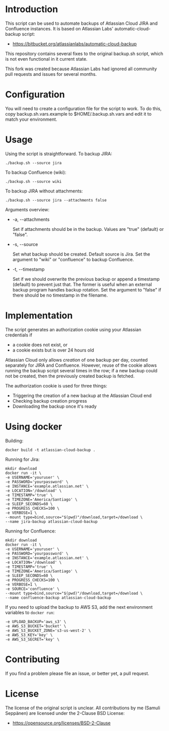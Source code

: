 # Introduction

This script can be used to automate backups of Atlassian Cloud JIRA and
Confluence instances. It is based on Atlassian Labs' automatic-cloud-backup
script:

* https://bitbucket.org/atlassianlabs/automatic-cloud-backup

This repository contains several fixes to the original backup.sh script, which
is not even functional in it current state.

This fork was created because Atlassian Labs had ignored all community pull
requests and issues for several months.

# Configuration

You will need to create a configuration file for the script to work. To do this,
copy backup.sh.vars.example to $HOME/.backup.sh.vars and edit it to match your
environment.

# Usage

Using the script is straightforward. To backup JIRA:

    ./backup.sh --source jira

To backup Confluence (wiki):

    ./backup.sh --source wiki

To backup JIRA without attachments:

    ./backup.sh --source jira --attachments false

Arguments overview:

* -a, --attachments

     Set if attachments should be in the backup. Values are "true" (default) or "false".

* -s, --source

    Set what backup should be created. Default source is Jira. Set the argument to "wiki" or "confluence" to backup Confluence.

* -t, --timestamp

    Set if we should overwrite the previous backup or append a timestamp (default) to prevent just that.
    The former is useful when an external backup program handles backup rotation.
    Set the argument to "false" if there should be no timestamp in the filename.

# Implementation

The script generates an authorization cookie using your Atlassian credentials if

* a cookie does not exist, or
* a cookie exists but is over 24 hours old

Atlassian Cloud only allows _creation_ of one backup per day, counted separately
for JIRA and Confluence. However, reuse of the cookie allows running the backup
script several times in the row; if a new backup could not be created, then the
previously created backup is fetched.

The authorization cookie is used for three things:

* Triggering the creation of a new backup at the Atlassian Cloud end
* Checking backup creation progress
* Downloading the backup once it's ready

# Using docker

Building:
```
docker build -t atlassian-cloud-backup .
```

Running for Jira:
```
mkdir download
docker run -it \
-e USERNAME='youruser' \
-e PASSWORD='yourpassword' \
-e INSTANCE='example.atlassian.net' \
-e LOCATION='/download' \
-e TIMESTAMP='true' \
-e TIMEZONE='America/Santiago' \
-e SLEEP_SECONDS=60 \
-e PROGRESS_CHECKS=100 \
-e VERBOSE=1 \
--mount type=bind,source="$(pwd)"/download,target=/download \
--name jira-backup atlassian-cloud-backup
```

Running for Confluence:
```
mkdir download
docker run -it \
-e USERNAME='youruser' \
-e PASSWORD='yourpassword' \
-e INSTANCE='example.atlassian.net' \
-e LOCATION='/download' \
-e TIMESTAMP='true' \
-e TIMEZONE='America/Santiago' \
-e SLEEP_SECONDS=60 \
-e PROGRESS_CHECKS=100 \
-e VERBOSE=1 \
-e SOURCE='confluence' \
--mount type=bind,source="$(pwd)"/download,target=/download \
--name confluence-backup atlassian-cloud-backup
```

If you need to upload the backup to AWS S3, add the next environment variables to `docker run`:
```
-e UPLOAD_BACKUP='aws_s3' \
-e AWS_S3_BUCKET='bucket' \
-e AWS_S3_BUCKET_ZONE='s3-us-west-2' \
-e AWS_S3_KEY='key' \
-e AWS_S3_SECRET='key' \
```

# Contributing

If you find a problem please file an issue, or better yet, a pull request.

# License

The license of the original script is unclear. All contributions by me (Samuli
Seppänen) are licensed under the 2-Clause BSD License:

* https://opensource.org/licenses/BSD-2-Clause
